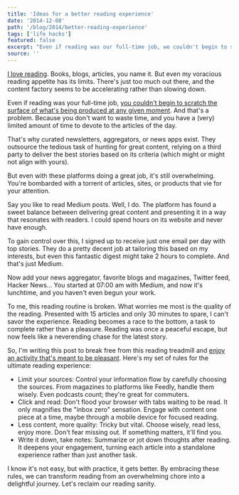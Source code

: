 ```yaml
---
title: 'Ideas for a better reading experience'
date: '2014-12-08'
path: '/blog/2014/better-reading-experience'
tags: ['life hacks']
featured: false
excerpt: "Even if reading was our full-time job, we couldn't begin to scratch the surface of what's being produced at any given moment. Here are some rules to reclaim our reading sanity."
source: ''
---
```


[I love reading](/blog/2015/kindle-tribute). Books, blogs, articles, you name it. But even my voracious reading appetite has its limits. There's just too much out there, and the content factory seems to be accelerating rather than slowing down.

Even if reading was your full-time job, [you couldn't begin to scratch the surface of what's being produced at any given moment](/blog/2020/the-paradox-of-choice). And that's a problem. Because you don't want to waste time, and you have a (very) limited amount of time to devote to the articles of the day.

That's why curated newsletters, aggregators, or news apps exist. They outsource the tedious task of hunting for great content, relying on a third party to deliver the best stories based on its criteria (which might or might not align with yours).

But even with these platforms doing a great job, it's still overwhelming. You're bombarded with a torrent of articles, sites, or products that vie for your attention.

Say you like to read Medium posts. Well, I do. The platform has found a sweet balance between delivering great content and presenting it in a way that resonates with readers. I could spend hours on its website and never have enough.

To gain control over this, I signed up to receive just one email per day with top stories. They do a pretty decent job at tailoring this based on my interests, but even this fantastic digest might take 2 hours to complete. And that's just Medium.

Now add your news aggregator, favorite blogs and magazines, Twitter feed, Hacker News... You started at 07:00 am with Medium, and now it's lunchtime, and you haven't even begun your work.

To me, this reading routine is broken. What worries me most is the quality of the reading. Presented with 15 articles and only 30 minutes to spare, I can't savor the experience. Reading becomes a race to the bottom, a task to complete rather than a pleasure. Reading was once a peaceful escape, but now feels like a neverending chase for the latest story.

So, I'm writing this post to break free from this reading treadmill and [enjoy an activity that's meant to be pleasant](/blog/2019/stumbling-on-happiness). Here's my set of rules for the ultimate reading experience:

- Limit your sources: Control your information flow by carefully choosing the sources. From magazines to platforms like Feedly, handle them wisely. Even podcasts count; they're great for commuters.
- Click and read: Don't flood your browser with tabs waiting to be read. It only magnifies the "inbox zero" sensation. Engage with content one piece at a time, maybe through a mobile device for focused reading.
- Less content, more quality: Tricky but vital. Choose wisely, read less, enjoy more. Don't fear missing out. If something matters, it'll find you.
- Write it down, take notes: Summarize or jot down thoughts after reading. It deepens your engagement, turning each article into a standalone experience rather than just another task.

I know it's not easy, but with practice, it gets better. By embracing these rules, we can transform reading from an overwhelming chore into a delightful journey. Let's reclaim our reading sanity.
